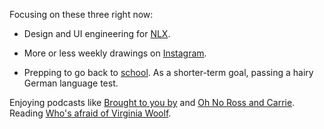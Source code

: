 Focusing on these three right now:

* Design and UI engineering for [NLX](https://nlx.ai).

* More or less weekly drawings on [Instagram](https://www.instagram.com/peterszerzo_/).

* Prepping to go back to [school](https://filmuniversitaet.de/studium/studienangebot/masterstudiengaenge/creative-technologies/). As a shorter-term goal, passing a hairy German language test.

Enjoying podcasts like [Brought to you by](https://podcasts.apple.com/us/podcast/brought-to-you-by/id1413374332) and [Oh No Ross and Carrie](http://ohnopodcast.com/). Reading [Who's afraid of Virginia Woolf](https://en.wikipedia.org/wiki/Who%27s_Afraid_of_Virginia_Woolf%3F).
